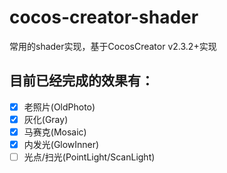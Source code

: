 # cocos-creator-shader
常用的shader实现，基于CocosCreator v2.3.2+实现

## 目前已经完成的效果有：
- [x] 老照片(OldPhoto)
- [x] 灰化(Gray)
- [x] 马赛克(Mosaic)
- [x] 内发光(GlowInner)
- [ ] 光点/扫光(PointLight/ScanLight)